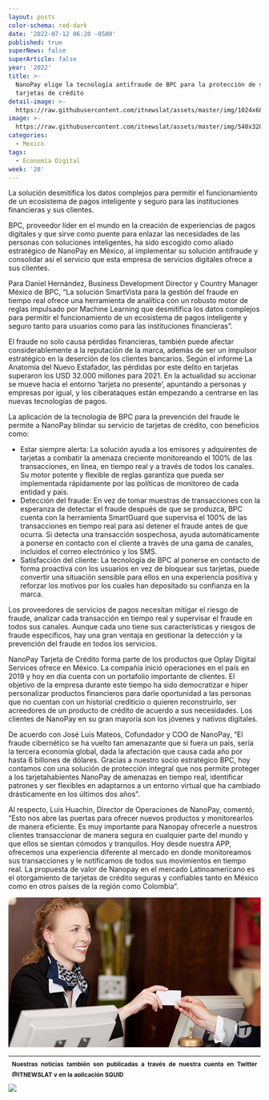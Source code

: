 ```yaml
---
layout: posts
color-schema: red-dark
date: '2022-07-12 06:20 -0500'
published: true
superNews: false
superArticle: false
year: '2022'
title: >-
  NanoPay elige la tecnología antifraude de BPC para la protección de sus
  tarjetas de crédito
detail-image: >-
  https://raw.githubusercontent.com/itnewslat/assets/master/img/1024x680/Pago-tarjeta-de-credito-g.jpg
image: >-
  https://raw.githubusercontent.com/itnewslat/assets/master/img/540x320/Pago-tarjeta-de-credito-p.jpg
categories:
  - Mexico
tags:
  - Economía Digital
week: '28'
---
```

La solución desmitifica los datos complejos para permitir el funcionamiento de un ecosistema de pagos inteligente y seguro para las instituciones financieras y sus clientes.
 
BPC, proveedor líder en el mundo en la creación de experiencias de pagos digitales y que sirve como puente para enlazar las necesidades de las personas con soluciones inteligentes, ha sido escogido como aliado estratégico de NanoPay en México, al implementar su solución antifraude y consolidar así el servicio que esta empresa de servicios digitales ofrece a sus clientes. 
 
Para Daniel Hernández, Business Development Director y Country Manager México de BPC, “La solución SmartVista para la gestión del fraude en tiempo real ofrece una herramienta de analítica con un robusto motor de reglas impulsado por Machine Learning que desmitifica los datos complejos para permitir el funcionamiento de un ecosistema de pagos inteligente y seguro tanto para usuarios como para las instituciones financieras”.
 
El fraude no solo causa pérdidas financieras, también puede afectar considerablemente a la reputación de la marca, además de ser un impulsor estratégico en la deserción de los clientes bancarios. Según el informe La Anatomía del Nuevo Estafador, las pérdidas por este delito en tarjetas superaron los USD 32.000 millones para 2021. En la actualidad su accionar se mueve hacia el entorno ‘tarjeta no presente’, apuntando a personas y empresas por igual, y los ciberataques están empezando a centrarse en las nuevas tecnologías de pagos.
 
La aplicación de la tecnología de BPC para la prevención del fraude le permite a NanoPay blindar su servicio de tarjetas de crédito, con beneficios como:

- Estar siempre alerta: La solución ayuda a los emisores y adquirentes de tarjetas a combatir la amenaza creciente monitoreando el 100% de las transacciones, en línea, en tiempo real y a través de todos los canales. Su motor potente y flexible de reglas garantiza que pueda ser implementada rápidamente por las políticas de monitoreo de cada entidad y país.
- Detección del fraude: En vez de tomar muestras de transacciones con la esperanza de detectar el fraude después de que se produzca, BPC cuenta con la herramienta SmartGuard que supervisa el 100% de las transacciones en tiempo real para así detener el fraude antes de que ocurra. Si detecta una transacción sospechosa, ayuda automáticamente a ponerse en contacto con el cliente a través de una gama de canales, incluidos el correo electrónico y los SMS.
- Satisfacción del cliente: La tecnología de BPC al ponerse en contacto de forma proactiva con los usuarios en vez de bloquear sus tarjetas, puede convertir una situación sensible para ellos en una experiencia positiva y reforzar los motivos por los cuales han depositado su confianza en la marca.

 
Los proveedores de servicios de pagos necesitan mitigar el riesgo de fraude, analizar cada transacción en tiempo real y supervisar el fraude en todos sus canales. Aunque cada uno tiene sus características y riesgos de fraude específicos, hay una gran ventaja en gestionar la detección y la prevención del fraude en todos los servicios.
 
NanoPay Tarjeta de Crédito forma parte de los productos que Oplay Digital Services ofrece en México. La compañía inició operaciones en el país en 2019 y hoy en día cuenta con un portafolio importante de clientes. El objetivo de la empresa durante este tiempo ha sido democratizar e hiper personalizar productos financieros para darle oportunidad a las personas que no cuentan con un historial crediticio o quieren reconstruirlo, ser acreedores de un producto de crédito de acuerdo a sus necesidades. Los clientes de NanoPay en su gran mayoría son los jóvenes y nativos digitales.
 
De acuerdo con José Luis Mateos, Cofundador y COO de NanoPay, “El fraude cibernético se ha vuelto tan amenazante que si fuera un país, sería la tercera economía global, dada la afectación que causa cada año por hasta 6 billones de dólares. Gracias a nuestro socio estratégico BPC, hoy contamos con una solución de protección integral que nos permite proteger a los tarjetahabientes NanoPay de amenazas en tiempo real, identificar patrones y ser flexibles en adaptarnos a un entorno virtual que ha cambiado drásticamente en los últimos dos años”.
 
Al respecto, Luis Huachin, Director de Operaciones de NanoPay, comentó, “Esto nos abre las puertas para ofrecer nuevos productos y monitorearlos de manera eficiente. Es muy importante para Nanopay ofrecerle a nuestros clientes transaccionar de manera segura en cualquier parte del mundo y que ellos se sientan cómodos y tranquilos. Hoy desde nuestra APP, ofrecemos una experiencia diferente al mercado en donde monitoreamos sus transacciones y le notificamos de todos sus movimientos en tiempo real. La propuesta de valor de Nanopay en el mercado Latinoamericano es el otorgamiento de tarjetas de crédito seguras y confiables tanto en México como en otros países de la región como Colombia”. 

![](https://raw.githubusercontent.com/itnewslat/assets/master/img/540x320/Pago-tarjeta-de-credito-p.jpg)

<table style="height: 42px;" width="569">
<tbody>
<tr>
<td style="text-align: justify;"><sub><strong>Nuestras noticias también son publicadas a través de nuestra cuenta en Twitter <a href="https://twitter.com/itnewslat?lang=es">@ITNEWSLAT</a> y en la aplicación <a href="https://squidapp.co/en/">SQUID</a></strong></sub></td>
</tr>
</tbody>
</table>

<img src="https://tracker.metricool.com/c3po.jpg?hash=56f88a41e39ab42c063cc51676587a04"/>